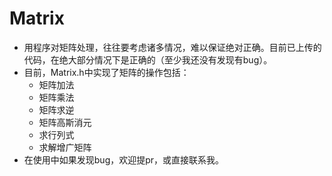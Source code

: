 # Matrix
- 用程序对矩阵处理，往往要考虑诸多情况，难以保证绝对正确。目前已上传的代码，在绝大部分情况下是正确的（至少我还没有发现有bug）。
- 目前，Matrix.h中实现了矩阵的操作包括：
  - 矩阵加法
  - 矩阵乘法
  - 矩阵求逆
  - 矩阵高斯消元
  - 求行列式
  - 求解增广矩阵
- 在使用中如果发现bug，欢迎提pr，或直接联系我。
